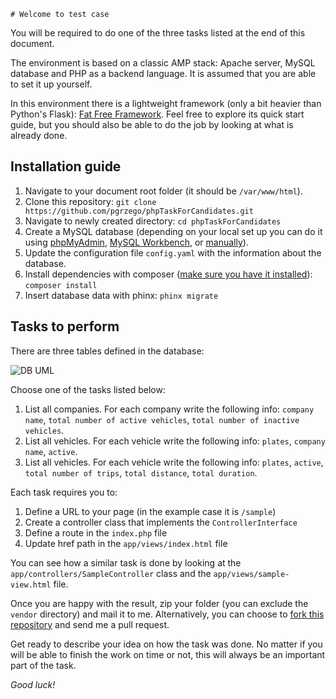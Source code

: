     # Welcome to test case

You will be required to do one of the three tasks listed at the end of this document.

The environment is based on a classic AMP stack: Apache server, MySQL database and PHP as a backend language. It is assumed that you are able to set it up yourself.

In this environment there is a lightweight framework (only a bit heavier than Python's Flask): [Fat Free Framework](https://fatfreeframework.com/3.6/home). Feel free to explore its quick start guide, but you should also be able to do the job by looking at what is already done.

## Installation guide

1. Navigate to your document root folder (it should be `/var/www/html`).
2. Clone this repository: `git clone https://github.com/pgrzego/phpTaskForCandidates.git`
3. Navigate to newly created directory: `cd phpTaskForCandidates`
4. Create a MySQL database (depending on your local set up you can do it using [phpMyAdmin](https://www.phpmyadmin.net/), [MySQL Workbench](https://dev.mysql.com/downloads/workbench/), or [manually](https://www.a2hosting.com/kb/developer-corner/mysql/managing-mysql-databases-and-users-from-the-command-line)).
5. Update the configuration file `config.yaml` with the information about the database.
6. Install dependencies with composer ([make sure you have it installed](https://getcomposer.org/doc/00-intro.md#installation-linux-unix-macos)): `composer install`
7. Insert database data with phinx: `phinx migrate`

## Tasks to perform

There are three tables defined in the database:

![DB UML](http://www.plantuml.com/plantuml/png/LP11QyGW48Nl_eeflMoWI-zBaFIolw3tCDLPCbIDw6H9AFtlDR59jnxa3RxtFfak2oQPl5DFbcuS20G_79tc1ep3d666jeNJ-ylpzVfMJWDQ7zQOs6DQ-azQra0xwRbzdRGQs19uac6qkGvPAD4eIwIibAe8C_g8WIatyAK0s9Ohe2VrlJlkDB1n_mmrjFJR41qAvIBG2DyVWf8uFgP-YshASXOCXbOv9HGUGv7R7dgBijNivClb3mXdHpSvQzW_NbvBuSegwa0SlfrQRHq5MzRy0m00)

Choose one of the tasks listed below:

1. List all companies. For each company write the following info: `company name`, `total number of active vehicles`, `total number of inactive vehicles`.
2. List all vehicles. For each vehicle write the following info: `plates`, `company name`, `active`.
3. List all vehicles. For each vehicle write the following info: `plates`, `active`, `total number of trips`, `total distance`, `total duration`.

Each task requires you to:

1. Define a URL to your page (in the example case it is `/sample`)
2. Create a controller class that implements the `ControllerInterface`
3. Define a route in the `index.php` file
4. Update href path in the `app/views/index.html` file

You can see how a similar task is done by looking at the `app/controllers/SampleController` class and the `app/views/sample-view.html` file.

Once you are happy with the result, zip your folder (you can exclude the `vendor` directory) and mail it to me. Alternatively, you can choose to [fork this repository](https://guides.github.com/activities/forking/) and send me a pull request.

Get ready to describe your idea on how the task was done. No matter if you will be able to finish the work on time or not, this will always be an important part of the task.

*Good luck!*